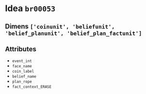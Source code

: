 # Idea `br00053`

## Dimens `['coinunit', 'beliefunit', 'belief_planunit', 'belief_plan_factunit']`

## Attributes
- `event_int`
- `face_name`
- `coin_label`
- `belief_name`
- `plan_rope`
- `fact_context_ERASE`
